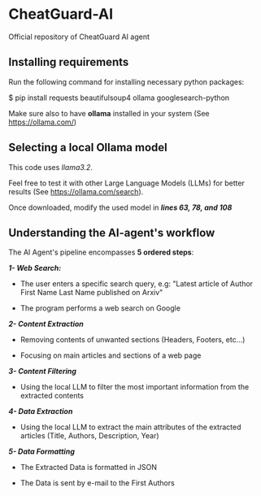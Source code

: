 # CheatGuard-AI
Official repository of CheatGuard AI agent

## Installing requirements
Run the following command for installing necessary python packages:

$ pip install requests beautifulsoup4 ollama googlesearch-python

Make sure also to have **ollama** installed in your system (See https://ollama.com/)
## Selecting a local Ollama model
This code uses *llama3.2*. 

Feel free to test it with other Large Language Models (LLMs) for better results (See https://ollama.com/search).

Once downloaded, modify the used model in ***lines 63, 78, and 108***
## Understanding the AI-agent's workflow
The AI Agent's pipeline encompasses **5 ordered steps**:

***1- Web Search:***

- The user enters a specific search query, e.g: "Latest article of Author First Name Last Name published on Arxiv"

- The program performs a web search on Google

***2- Content Extraction***

- Removing contents of unwanted sections (Headers, Footers, etc...)

- Focusing on main articles and sections of a web page

***3- Content Filtering***

- Using the local LLM to filter the most important information from the extracted contents
  
***4- Data Extraction***

- Using the local LLM to extract the main attributes of the extracted articles (Title, Authors, Description, Year)
  
***5- Data Formatting***

- The Extracted Data is formatted in JSON

- The Data is sent by e-mail to the First Authors
